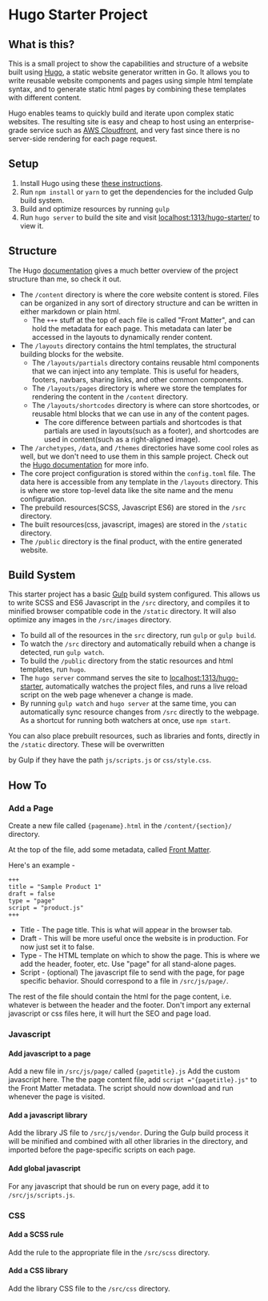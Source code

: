 



# Hugo Starter Project

## What is this?

This is a small project to show the capabilities and structure of a website built using [Hugo](https://gohugo.io/), a static website generator written in Go.  It allows you to write reusable website components and pages using simple html template syntax, and to generate static html pages by combining these templates with different content.

Hugo enables teams to quickly build and iterate upon complex static websites.  The resulting site is easy and cheap to host using an enterprise-grade service such as [AWS Cloudfront](https://aws.amazon.com/cloudfront/), and very fast since there is no server-side rendering for each page request.


## Setup


 1.  Install Hugo using these  [these instructions](https://gohugo.io/overview/installing/).
 2.  Run `npm install` or `yarn` to get the dependencies for the included Gulp build system.
 3.  Build and optimize resources by running `gulp`
 4.  Run `hugo server` to build the site and visit [localhost:1313/hugo-starter/](http://localhost:1313/hugo-starter/) to view it.


## Structure

The Hugo [documentation](https://gohugo.io/overview/introduction/) gives a much better overview of the project structure than me, so check it out.

- The `/content` directory is where the core website content is stored.  Files can be organized in any sort of directory structure and can be written in either markdown or plain html.  
	- The `+++` stuff at the top of each file is called "Front Matter", and can hold the metadata for each page.  This metadata can later be accessed in the layouts to dynamically render content.
- The `/layouts` directory contains the html templates, the structural building blocks for the website.  
	- The `/layouts/partials` directory contains reusable html components that we can inject into any template.  This is useful for headers, footers, navbars, sharing links, and other common components.  
	- The `/layouts/pages` directory is where we store the templates for rendering the content in the `/content` directory.
	- The `/layouts/shortcodes` directory is where can store shortcodes, or reusable html blocks that we can use in any of the content pages.  
		- The core difference between partials and shortcodes is that partials are used in layouts(such as a footer), and shortcodes are used in content(such as a right-aligned image).
- The `/archetypes`, `/data`, and `/themes` directories have some cool roles as well, but we don't need to use them in this sample project. Check out the [Hugo documentation](https://gohugo.io/overview/introduction/) for more info.
- The core project configuration is stored within the `config.toml` file.  The data here is accessible from any template in the `/layouts` directory.  This is where we store top-level data like the site name and the menu configuration.
- The prebuild resources(SCSS, Javascript ES6) are stored in the `/src` directory.
- The built resources(css, javascript, images) are stored in the `/static` directory.
- The `/public` directory is the final product, with the entire generated website.


## Build System

This starter project has a basic [Gulp](http://gulpjs.com/) build system configured.  This allows us to write SCSS and ES6 Javascript in the `/src` directory, and compiles it to minified browser compatible code in the `/static` directory.  It will also optimize any images in the `/src/images` directory.

 - To build all of the resources in the `src` directory, run `gulp` or `gulp build`.
 - To watch the `/src` directory and automatically rebuild when a change is detected, run `gulp watch`. 
 - To build the `/public` directory from the static resources and html templates, run `hugo`.
 - The `hugo server` command serves the site to [ localhost:1313/hugo-starter](http://localhost:1313/hugo-starter/),  automatically watches the project files, and runs a live reload script on the web page whenever a change is made.
 - By running `gulp watch` and `hugo server` at the same time, you can automatically sync resource changes from `/src` directly to the webpage.  As a shortcut for running both watchers at once, use `npm start`.

You can also place prebuilt resources, such as libraries and fonts, directly in the `/static` directory. These will be overwritten

 by Gulp if they have the path `js/scripts.js` or `css/style.css`. 

## How To

### Add a Page

Create a new file called `{pagename}.html` in the  `/content/{section}/ `directory.

At the top of the file, add some metadata, called [Front Matter](https://gohugo.io/content/front-matter/).

Here's an example -

    +++
    title = "Sample Product 1"
    draft = false
    type = "page"
    script = "product.js"
    +++

 - Title - The page title.  This is what will appear in the browser tab.
 - Draft - This will be more useful once the website is in production.  For now just set it to false.
 - Type - The HTML template on which to show the page.  This is where we add the header, footer, etc.  Use "page" for all stand-alone pages.
 - Script - (optional) The javascript file to send with the page, for page specific behavior.  Should correspond to a file in `/src/js/page/`. 

The rest of the file should contain the html for the page content, i.e. whatever is between the header and the footer.  Don't import any external javascript or css files here, it will hurt the SEO and page load.

### Javascript

#### Add javascript to a page

Add a new file in `/src/js/page/` called `{pagetitle}.js`  Add the custom javascript here.  The the page content file, add `script ="{pagetitle}.js"` to the Front Matter metadata.  The script should now download and run whenever the page is visited.

#### Add a javascript library

Add the library JS file to `/src/js/vendor`.  During the Gulp build process it will be minified and combined with all other libraries in the directory, and imported before the page-specific scripts on each page.

#### Add global javascript

For any javascript that should be run on every page, add it to `/src/js/scripts.js`.

### CSS

#### Add a SCSS rule

Add the rule to the appropriate file in the `/src/scss` directory.

#### Add a CSS library

Add the library CSS file to the `/src/css` directory.
